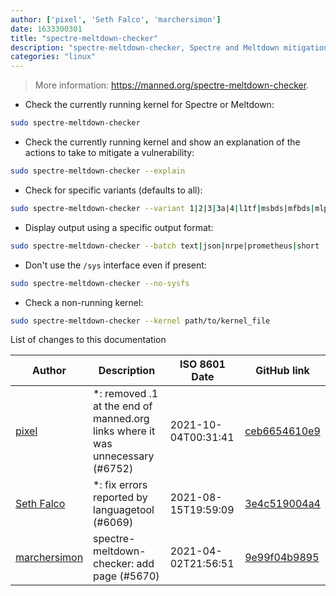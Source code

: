 ```yaml
---
author: ['pixel', 'Seth Falco', 'marchersimon']
date: 1633300301
title: "spectre-meltdown-checker"
description: "spectre-meltdown-checker, Spectre and Meltdown mitigation detection tool."
categories: "linux"
---
```

> More information: <https://manned.org/spectre-meltdown-checker>.

- Check the currently running kernel for Spectre or Meltdown:

```bash
sudo spectre-meltdown-checker
```

- Check the currently running kernel and show an explanation of the actions to take to mitigate a vulnerability:

```bash
sudo spectre-meltdown-checker --explain
```

- Check for specific variants (defaults to all):

```bash
sudo spectre-meltdown-checker --variant 1|2|3|3a|4|l1tf|msbds|mfbds|mlpds|mdsum|taa|mcespc|srbds
```

- Display output using a specific output format:

```bash
sudo spectre-meltdown-checker --batch text|json|nrpe|prometheus|short
```

- Don't use the `/sys` interface even if present:

```bash
sudo spectre-meltdown-checker --no-sysfs
```

- Check a non-running kernel:

```bash
sudo spectre-meltdown-checker --kernel path/to/kernel_file
```
List of changes to this documentation


Author | Description | ISO 8601 Date | GitHub link
------|-----|-----|-----
[pixel](mailto:chrissx@chrissx.de) | *: removed .1 at the end of manned.org links where it was unnecessary (#6752) | 2021-10-04T00:31:41 | [ceb6654610e9](https://github.com/tldr-pages/tldr/commit/ceb6654610e9bf343485e918edfc5a90691b89d1)
[Seth Falco](mailto:seth@falco.fun) | *: fix errors reported by languagetool (#6069) | 2021-08-15T19:59:09 | [3e4c519004a4](https://github.com/tldr-pages/tldr/commit/3e4c519004a471c861cdc609fd7239ee3355671c)
[marchersimon](mailto:50295997+marchersimon@users.noreply.github.com) | spectre-meltdown-checker: add page (#5670) | 2021-04-02T21:56:51 | [9e99f04b9895](https://github.com/tldr-pages/tldr/commit/9e99f04b9895e157ee77520024cd1b77f015d66e)

